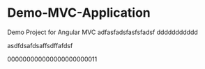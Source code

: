 # Demo-MVC-Application
Demo Project for Angular MVC
adfasfadsfasfsfadsf
ddddddddddd

asdfdsafdsaffsdffafdsf

000000000000000000000011